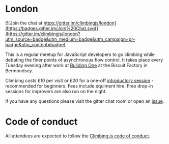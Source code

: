 # London

[![Join the chat at https://gitter.im/climbingjs/london](https://badges.gitter.im/Join%20Chat.svg)](https://gitter.im/climbingjs/london?utm_source=badge&utm_medium=badge&utm_campaign=pr-badge&utm_content=badge)

This is a regular meetup for JavaScript developers to go climbing while debating the finer points of asynchronous flow control. It takes place every Tuesday evening after work at [Buliding One](http://archclimbingwall.com/building-1/) at the Biscuit Factory in Bermondsey.

Climbing costs £10 per visit or £20 for a one-off [introductory session](http://archclimbingwall.com/lessons/introduction-lesson/) - recommended for beginners.  Fees include equiment hire.  Free drop-in sessions for improvers are also run on the night.

If you have any questions please visit the gitter chat room or open an [issue](./issues).

# Code of conduct

All attendees are expected to follow the [Climbing.js code of conduct](https://github.com/climbingjs/conduct).
